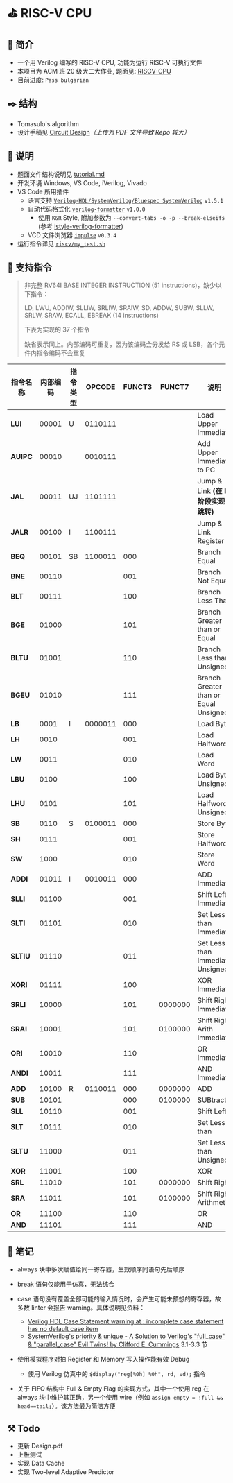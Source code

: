 # ⛳ RISC-V CPU



## 🎈 简介

- 一个用 Verilog 编写的 RISC-V CPU, 功能为运行 RISC-V 可执行文件
- 本项目为 ACM 班 20 级大二大作业, 题面见: [RISCV-CPU](https://github.com/ACMClassCourses/RISCV-CPU)
- 目前进度: `Pass bulgarian`



## ✒️ 结构

- Tomasulo's algorithm
- 设计手稿见 [Circuit Design](Design.pdf)*（上传为 PDF 文件导致 Repo 较大）*



## 📖 说明

- 题面文件结构说明见 [tutorial.md](tutorial.md)
- 开发环境 Windows, VS Code, iVerilog, Vivado
- VS Code 所用插件
  - 语言支持 [`Verilog-HDL/SystemVerilog/Bluespec SystemVerilog`](https://github.com/mshr-h/vscode-verilog-hdl-support) `v1.5.1`
  - 自动代码格式化 [`verilog-formatter`](https://github.com/IsaacJT/Verilog-Formatter) `v1.0.0`
    - 使用 `K&R` Style, 附加参数为 `--convert-tabs -o -p --break-elseifs` (参考 [istyle-verilog-formatter](https://github.com/thomasrussellmurphy/istyle-verilog-formatter))
  - VCD 文件浏览器 [`impulse`](https://github.com/toem/impulse.vscode) `v0.3.4`
- 运行指令详见 [`riscv/my_test.sh`](riscv/my_test.sh)



## 📇 支持指令

> 非完整 RV64I BASE INTEGER INSTRUCTION (51 instructions)，缺少以下指令：
>
> LD, LWU, ADDIW, SLLIW, SRLIW, SRAIW, SD, ADDW, SUBW, SLLW, SRLW, SRAW, ECALL, EBREAK (14 instructions)
>
> 下表为实现的 37 个指令
>
> 缺省表示同上。内部编码可重复，因为该编码会分发给 RS 或 LSB，各个元件内指令编码不会重复

| 指令名称  | 内部编码 | 指令类型 | OPCODE  | FUNCT3 | FUNCT7  | 说明                                  |
| --------- | -------- | -------- | ------- | ------ | ------- | ------------------------------------- |
| **LUI**   | 00001    | U        | 0110111 |        |         | Load Upper Immediate                  |
| **AUIPC** | 00010    |          | 0010111 |        |         | Add Upper Immediate to PC             |
| **JAL**   | 00011    | UJ       | 1101111 |        |         | Jump & Link **(在 IF 阶段实现跳转)**  |
| **JALR**  | 00100    | I        | 1100111 |        |         | Jump & Link Register                  |
| **BEQ**   | 00101    | SB       | 1100011 | 000    |         | Branch Equal                          |
| **BNE**   | 00110    |          |         | 001    |         | Branch Not Equal                      |
| **BLT**   | 00111    |          |         | 100    |         | Branch Less Than                      |
| **BGE**   | 01000    |          |         | 101    |         | Branch Greater than or Equal          |
| **BLTU**  | 01001    |          |         | 110    |         | Branch Less than Unsigned             |
| **BGEU**  | 01010    |          |         | 111    |         | Branch Greater than or Equal Unsigned |
| **LB**    | 0001     | I        | 0000011 | 000    |         | Load Byte                             |
| **LH**    | 0010     |          |         | 001    |         | Load Halfword                         |
| **LW**    | 0011     |          |         | 010    |         | Load Word                             |
| **LBU**   | 0100     |          |         | 100    |         | Load Byte Unsigned                    |
| **LHU**   | 0101     |          |         | 101    |         | Load Halfword Unsigned                |
| **SB**    | 0110     | S        | 0100011 | 000    |         | Store Byte                            |
| **SH**    | 0111     |          |         | 001    |         | Store Halfword                        |
| **SW**    | 1000     |          |         | 010    |         | Store Word                            |
| **ADDI**  | 01011    | I        | 0010011 | 000    |         | ADD Immediate                         |
| **SLLI**  | 01100    |          |         | 001    |         | Shift Left Immediate                  |
| **SLTI**  | 01101    |          |         | 010    |         | Set Less than Immediate               |
| **SLTIU** | 01110    |          |         | 011    |         | Set Less than Immediate Unsigned      |
| **XORI**  | 01111    |          |         | 100    |         | XOR Immediate                         |
| **SRLI**  | 10000    |          |         | 101    | 0000000 | Shift Right Immediate                 |
| **SRAI**  | 10001    |          |         | 101    | 0100000 | Shift Right Arith Immediate           |
| **ORI**   | 10010    |          |         | 110    |         | OR Immediate                          |
| **ANDI**  | 10011    |          |         | 111    |         | AND Immediate                         |
| **ADD**   | 10100    | R        | 0110011 | 000    | 0000000 | ADD                                   |
| **SUB**   | 10101    |          |         | 000    | 0100000 | SUBtract                              |
| **SLL**   | 10110    |          |         | 001    |         | Shift Left                            |
| **SLT**   | 10111    |          |         | 010    |         | Set Less than                         |
| **SLTU**  | 11000    |          |         | 011    |         | Set Less than Unsigned                |
| **XOR**   | 11001    |          |         | 100    |         | XOR                                   |
| **SRL**   | 11010    |          |         | 101    | 0000000 | Shift Right                           |
| **SRA**   | 11011    |          |         | 101    | 0100000 | Shift Right Arithmetic                |
| **OR**    | 11100    |          |         | 110    |         | OR                                    |
| **AND**   | 11101    |          |         | 111    |         | AND                                   |



## 📝 笔记

- always 块中多次赋值给同一寄存器，生效顺序同语句先后顺序
- break 语句仅能用于仿真，无法综合
- case 语句没有覆盖全部可能的输入情况时，会产生可能未预想的寄存器，故多数 linter 会报告 warning。具体说明见资料：
  - [Verilog HDL Case Statement warning at *<location>*: incomplete case statement has no default case item](https://www.intel.com/content/www/us/en/programmable/quartushelp/13.0/mergedProjects/msgs/msgs/wvrfx_l2_veri_incomplete_case_statement.htm)
  - [SystemVerilog's priority & unique - A Solution to Verilog's "full_case" & "parallel_case" Evil Twins! by Clifford E. Cummings](http://www.sunburst-design.com/papers/CummingsSNUG2005Israel_SystemVerilog_UniquePriority.pdf)    3.1-3.3 节
- 使用模拟程序对拍 Register 和 Memory 写入操作能有效 Debug
  - 使用 Verilog 仿真中的 `$display("reg[%0h] %0h", rd, vd);` 指令

- 关于 FIFO 结构中 Full & Empty Flag 的实现方式，其中一个使用 reg 在 always 块中维护其正确，另一个使用 wire（例如 `assign empty = !full && head==tail;`）。该方法最为简洁方便



## ⚒️ Todo

- 更新 Design.pdf
- 上板测试
- 实现 Data Cache
- 实现  Two-level Adaptive Predictor

